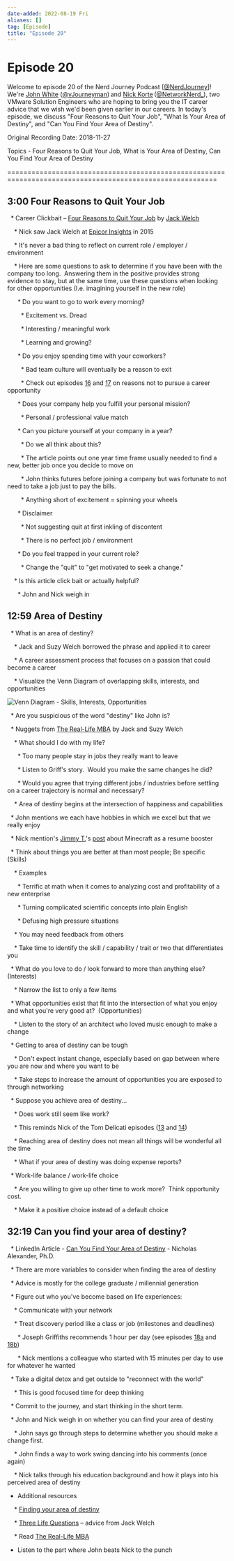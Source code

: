 ```yaml
---
date-added: 2022-08-19 Fri
aliases: []
tag: [Episode]
title: "Episode 20"
---
```


# Episode 20

Welcome to episode 20 of the Nerd Journey Podcast [[@NerdJourney](https://twitter.com/NerdJourney/)]! We're [John White](https://www.linkedin.com/in/vJourneyman/) ([@vJourneyman](https://twitter.com/vJourneyman)) and [Nick Korte](https://www.linkedin.com/in/nickkortenetworknerd/) ([@NetworkNerd_](https://twitter.com/NetworkNerd_/)), two VMware Solution Engineers who are hoping to bring you the IT career advice that we wish we'd been given earlier in our careers. In today's episode, we discuss "Four Reasons to Quit Your Job", "What Is Your Area of Destiny", and "Can You Find Your Area of Destiny". 

Original Recording Date: 2018-11-27 

Topics - Four Reasons to Quit Your Job, What is Your Area of Destiny, Can You Find Your Area of Destiny 

========================================================================================================== 

## 3:00 Four Reasons to Quit Your Job 

  * Career Clickbait – [Four Reasons to Quit Your Job](https://www.linkedin.com/pulse/20140408040010-86541065-four-reasons-to-quit-your-job) by [Jack Welch](https://en.wikipedia.org/wiki/Jack_Welch) 

    * Nick saw Jack Welch at [Epicor Insights](https://www.epicor.com/customers/insights/default.aspx) in 2015 

    * It's never a bad thing to reflect on current role / employer / environment 

    * Here are some questions to ask to determine if you have been with the company too long.  Answering them in the positive provides strong evidence to stay, but at the same time, use these questions when looking for other opportunities (I.e. imagining yourself in the new role) 

      * Do you want to go to work every morning? 

        * Excitement vs. Dread 

        * Interesting / meaningful work 

        * Learning and growing? 

      * Do you enjoy spending time with your coworkers? 

        * Bad team culture will eventually be a reason to exit 

        * Check out episodes [16](http://nerd-journey.com/nerd-journey-016-reasons-not-to-pursue-a-career-opportunity-1-before-applying/) and [17](http://nerd-journey.com/nerd-journey-017-reasons-not-to-pursue-a-career-opportunity-part-2-2-during-interviews-and-after-the-offer/) on reasons not to pursue a career opportunity 

      * Does your company help you fulfill your personal mission? 

        * Personal / professional value match 

      * Can you picture yourself at your company in a year? 

        * Do we all think about this? 

        * The article points out one year time frame usually needed to find a new, better job once you decide to move on 

        * John thinks futures before joining a company but was fortunate to not need to take a job just to pay the bills.   

        * Anything short of excitement = spinning your wheels 

      * Disclaimer 

        * Not suggesting quit at first inkling of discontent 

        * There is no perfect job / environment 

      * Do you feel trapped in your current role? 

        * Change the "quit" to "get motivated to seek a change." 

    * Is this article click bait or actually helpful? 

      * John and Nick weigh in 

## 12:59 Area of Destiny 

  * What is an area of destiny? 

    * Jack and Suzy Welch borrowed the phrase and applied it to career 

    * A career assessment process that focuses on a passion that could become a career 

    * Visualize the Venn Diagram of overlapping skills, interests, and opportunities 

![Venn Diagram - Skills, Interests, Opportunities](https://s3.amazonaws.com/jwmi-winning-blog/winning/wp-content/uploads/2018/06/14193909/venn-diagram.jpg "Venn Diagram of Area of Destiny") 

  * Are you suspicious of the word "destiny" like John is? 

  * Nuggets from [The Real-Life MBA](https://www.amazon.com/Real-Life-MBA-Winning-Building-Growing/dp/0062362801) by Jack and Suzy Welch 

    * What should I do with my life? 

      * Too many people stay in jobs they really want to leave 

      * Listen to Griff's story.  Would you make the same changes he did? 

      * Would you agree that trying different jobs / industries before settling on a career trajectory is normal and necessary? 

    * Area of destiny begins at the intersection of happiness and capabilities 

  * John mentions we each have hobbies in which we excel but that we really enjoy 

  * Nick mention's [Jimmy T.](https://community.spiceworks.com/people/jimmy-t)'s [post]([https://community.spiceworks.com/topic/569839-why-i-put-minecraft-on-my-resume-crafting-a-better-it-career-block-by-block](https://community.spiceworks.com/topic/569839-why-i-put-minecraft-on-my-resume-crafting-a-better-it-career-block-by-block)) about Minecraft as a resume booster 

  * Think about things you are better at than most people; Be specific (Skills) 

    * Examples 

      * Terrific at math when it comes to analyzing cost and profitability of a new enterprise 

      * Turning complicated scientific concepts into plain English 

      * Defusing high pressure situations 

    * You may need feedback from others 

    * Take time to identify the skill / capability / trait or two that differentiates you 

  * What do you love to do / look forward to more than anything else?  (Interests) 

    * Narrow the list to only a few items 

  * What opportunities exist that fit into the intersection of what you enjoy and what you're very good at?  (Opportunities) 

    * Listen to the story of an architect who loved music enough to make a change 

  * Getting to area of destiny can be tough 

    * Don't expect instant change, especially based on gap between where you are now and where you want to be 

    * Take steps to increase the amount of opportunities you are exposed to through networking 

  * Suppose you achieve area of destiny... 

    * Does work still seem like work? 

    * This reminds Nick of the Tom Delicati episodes ([13](http://nerd-journey.com/nerd-journey-013-the-sniper-approach-to-job-hunting-with-tom-delicati/) and [14](http://nerd-journey.com/nerd-journey-014-from-it-ops-to-entrepreneur/)) 

    * Reaching area of destiny does not mean all things will be wonderful all the time 

    * What if your area of destiny was doing expense reports? 

  * Work-life balance / work-life choice 

    * Are you willing to give up other time to work more?  Think opportunity cost. 

    * Make it a positive choice instead of a default choice 

## 32:19 Can you find your area of destiny? 

  * LinkedIn Article - [Can You Find Your Area of Destiny](https://www.linkedin.com/pulse/can-you-find-your-area-destiny-nicholas-alexander-ph-d-) - Nicholas Alexander, Ph.D. 

  * There are more variables to consider when finding the area of destiny 

  * Advice is mostly for the college graduate / millennial generation 

  * Figure out who you've become based on life experiences: 

    * Communicate with your network 

    * Treat discovery period like a class or job (milestones and deadlines) 

      * Joseph Griffiths recommends 1 hour per day (see episodes [18a](http://nerd-journey.com/episode-018a-joseph-griffiths-interview-part-1/) and [18b](http://nerd-journey.com/episode-018b-joseph-griffiths-interview-part-2/)) 

      * Nick mentions a colleague who started with 15 minutes per day to use for whatever he wanted 

  * Take a digital detox and get outside to "reconnect with the world" 

    * This is good focused time for deep thinking 

  * Commit to the journey, and start thinking in the short term. 

  * John and Nick weigh in on whether you can find your area of destiny 

    * John says go through steps to determine whether you should make a change first. 

    * John finds a way to work swing dancing into his comments (once again) 

    * Nick talks through his education background and how it plays into his perceived area of destiny 

* Additional resources 

    * [Finding your area of destiny](https://www.cnbc.com/2017/09/25/this-simple-diagram-will-help-you-figure-out-what-to-do-with-your-life.html)  

    * [Three Life Questions](https://jackwelch.strayer.edu/winning/3-life-questions/) – advice from Jack Welch 

    * Read [The Real-Life MBA](https://www.amazon.com/Real-Life-MBA-Winning-Building-Growing/dp/0062362801) 

* Listen to the part where John beats Nick to the punch